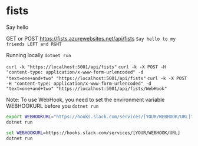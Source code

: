 # fists
Say hello

GET or POST https://fists.azurewebsites.net/api/fists
`Say hello to my friends LEFT and RGHT`

Running locally
`dotnet run`

`curl -k "https://localhost:5001/api/fists"`
`curl -k -X POST -H "content-type: application/x-www-form-urlencoded" -d "text=one+and+two" "https://localhost:5001/api/fists"`
`curl -k -X POST -H "content-type: application/x-www-form-urlencoded" -d "text=one+and+two" "https://localhost:5001/api/fists/WebHook"`

Note:
To use WebHook, you need to set the environment variable WEBHOOKURL before you `dotnet run`

```bash
export WEBHOOKURL="https://hooks.slack.com/services/[YOUR/WEBHOOK/URL]"
dotnet run
```

```cmd
set WEBHOOKURL=https://hooks.slack.com/services/[YOUR/WEBHOOK/URL]
dotnet run
```